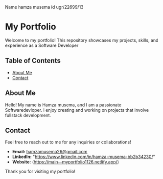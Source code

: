 Name hamza musema     id    ugr/22699/13

# My Portfolio

Welcome to my portfolio! This repository showcases my projects, skills, and experience as a Software Developer

## Table of Contents

- [About Me](#about-me)
- [Contact](#contact)

## About Me

Hello! My name is Hamza musema, and I am a passionate Softwaredevloper. I enjoy creating and working on projects that involve fullstack development.


## Contact

Feel free to reach out to me for any inquiries or collaborations!

- **Email:** hamzamusema26@gmail.com
- **LinkedIn:** "https://www.linkedin.com/in/hamza-musema-bb2b34230/"
- **Website:** (https://main--myportfolio1126.netlify.app/)

Thank you for visiting my portfolio!
